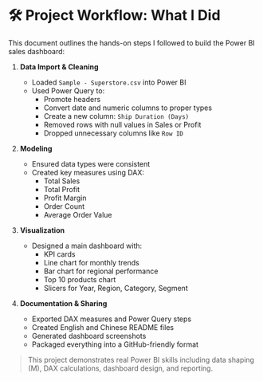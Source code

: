 
# 🛠 Project Workflow: What I Did

This document outlines the hands-on steps I followed to build the Power BI sales dashboard:

1. **Data Import & Cleaning**
   - Loaded `Sample - Superstore.csv` into Power BI
   - Used Power Query to:
     - Promote headers
     - Convert date and numeric columns to proper types
     - Create a new column: `Ship Duration (Days)`
     - Removed rows with null values in Sales or Profit
     - Dropped unnecessary columns like `Row ID`

2. **Modeling**
   - Ensured data types were consistent
   - Created key measures using DAX:
     - Total Sales
     - Total Profit
     - Profit Margin
     - Order Count
     - Average Order Value

3. **Visualization**
   - Designed a main dashboard with:
     - KPI cards
     - Line chart for monthly trends
     - Bar chart for regional performance
     - Top 10 products chart
     - Slicers for Year, Region, Category, Segment

4. **Documentation & Sharing**
   - Exported DAX measures and Power Query steps
   - Created English and Chinese README files
   - Generated dashboard screenshots
   - Packaged everything into a GitHub-friendly format

> This project demonstrates real Power BI skills including data shaping (M), DAX calculations, dashboard design, and reporting.
